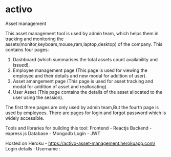 # activo

Asset management


This asset management tool is used by admin team, which helps them in tracking and monitoring the assets(monitor,keyboars,mouse,ram,laptop,desktop) of the company.
This contains four pages:
1) Dashboard (which summarises the total assets count availability and issued).
2) Employee management page (This page is used for viewing the employee and their details and new modal for addition of user).
3) Asset amangement page (This page is used for asset tracking and modal for addition of asset and reallocating).
4) User Asset (This page contains the details of the asset allocated to the user using the session).

The first three pages are only used by admin team,But the fourth page is used by employees. There are pages for login and forgot password which is widely accessible.

Tools and libraries for building this tool:
Frontend - Reactjs
Backend - express js
Database - Mongodb
Login - JWT

Hosted on Heroku - https://activo-asset-management.herokuapp.com/
Login details :
Username : 


